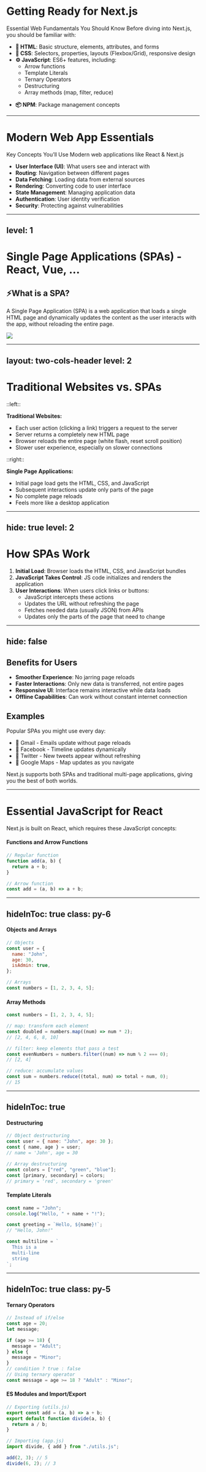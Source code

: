 <!-- # Getting Ready for Next.js -->
# Getting Ready for Next.js

Essential Web Fundamentals You Should Know Before diving into Next.js, you should be familiar with:

- **🧾 HTML**: Basic structure, elements, attributes, and forms
- **🎨 CSS**: Selectors, properties, layouts (Flexbox/Grid), responsive design
- **⚙️ JavaScript**: ES6+ features, including:
  - Arrow functions
  - Template Literals
  - Ternary Operators
  - Destructuring
  <!-- - Spread/rest operators -->
  <!-- - Promises and async/await -->
  - Array methods (map, filter, reduce)

[//]: # "- **Git**: Basic version control concepts"
[//]: # "- **Command Line**: Basic terminal/command prompt usage"

- **📦 NPM**: Package management concepts

<!--
ก่อนที่จะไปทำความรู้จักกับ NextJS 
 NPM/YARN เครื่องมือที่ช่วยให้เราติดตั้งและจัดการเครื่องมืออื่นๆ ที่จำเป็นต่อการสร้างเว็บด้วย Next.js ได้ง่ายและรวดเร็ว
 เปรียบง่ายๆ ===>เหมือน "App Store" สำหรับนักพัฒนา

ถ้าเราจะสร้างเว็บ เราต้องติดตั้งเครื่องมือ/ตัวช่วย เช่น Next.js → ให้ช่วยโหลดมาให้
-->

---

# Modern Web App Essentials

Key Concepts You’ll Use Modern web applications like React & Next.js

- **User Interface (UI)**: What users see and interact with
- **Routing**: Navigation between different pages
- **Data Fetching**: Loading data from external sources
- **Rendering**: Converting code to user interface
- **State Management**: Managing application data
- **Authentication**: User identity verification
- **Security**: Protecting against vulnerabilities

<!--
- คือการดึงข้อมูลจากแหล่งอื่น เช่น API หรือฐานข้อมูล เพื่อแสดงข้อมูลแบบเรียลไทม์หรืออัปเดตให้ผู้ใช้เห็น
- State คือข้อมูลภายในแอป เช่น สถานะของปุ่มหรือรายการในรถเข็น เราต้องจัดการ state ให้ดีเพื่อให้แอปทำงานลื่นไหล
- Authentication คือการยืนยันตัวตนของผู้ใช้ เช่น การล็อกอิน เพื่อให้รู้ว่าใครกำลังใช้งานระบบอยู่
- การป้องกันการโจมตีและดูแลข้อมูลไม่ให้รั่วไหล
ทั้งหมดนี้คือสิ่งที่เราจะใช้ในการสร้างเว็บแอปที่ทันสมัย มีคุณภาพ
-->

---
level: 1
---

# Single Page Applications (SPAs) - React, Vue, ...

## ⚡What is a SPA?

A Single Page Application (SPA) is a web application that loads a single HTML page and dynamically updates the content as the user interacts with the app, without reloading the entire page.

<img src="/assets/single-page-app.webp" class="mt-5 w-[75%] mx-auto" />

<!--
เวลาเราเข้าเว็บไซต์ทั่วไปแบบดั่งเดิม เราคลิกลิงก์แต่ละครั้ง หน้าเว็บจะโหลดใหม่ทั้งหน้า — เหมือนเรากำลังเปลี่ยนหน้าหนังสือจริง ๆ
แต่ใน Single Page Application หรือ SPA เมื่อเราคลิกเปลี่ยนหน้า ระบบจะไม่โหลดหน้าเว็บใหม่ทั้งหมด แต่จะโหลดเฉพาะข้อมูลที่เปลี่ยนผ่าน JavaScript
-->

---
layout: two-cols-header
level: 2
---

# Traditional Websites vs. SPAs

::left::

**Traditional Websites:**

- Each user action (clicking a link) triggers a request to the server
- Server returns a completely new HTML page
- Browser reloads the entire page (white flash, reset scroll position)
- Slower user experience, especially on slower connections

::right::

**Single Page Applications:**

- Initial page load gets the HTML, CSS, and JavaScript
- Subsequent interactions update only parts of the page
- No complete page reloads
- Feels more like a desktop application

[//]: # "::bottom::"
[//]: #
[//]: # "Next.js supports both SPAs and traditional multi-page applications."

<!--
เมื่อผู้ใช้โต้ตอบกับเว็บ เช่น คลิกปุ่มหรือกรอกแบบฟอร์ม ตัวเว็บจะอัปเดตแค่ส่วนที่เปลี่ยน ไม่โหลดทั้งหน้าใหม่
ตัวอย่าง: กด "เพิ่มสินค้าในรถเข็น" แล้วเห็นยอดรวมเปลี่ยนทันที โดยที่หน้าอื่นไม่หาย

เว็บแอปสมัยใหม่ทำงานลื่นไหลและตอบสนองเร็ว คล้ายแอปที่เราใช้บนคอม
ตัวอย่าง: ใช้ Gmail หรือ Google Docs เราพิมพ์หรือคลิกแล้วทุกอย่างเปลี่ยนทันที ไม่ต้องรีเฟรชหน้า
-->

---
hide: true
level: 2
---

# How SPAs Work

1. **Initial Load**: Browser loads the HTML, CSS, and JavaScript bundles
2. **JavaScript Takes Control**: JS code initializes and renders the application
3. **User Interactions**: When users click links or buttons:
   - JavaScript intercepts these actions
   - Updates the URL without refreshing the page
   - Fetches needed data (usually JSON) from APIs
   - Updates only the parts of the page that need to change

---
hide: false
---

## Benefits for Users

- **Smoother Experience**: No jarring page reloads
- **Faster Interactions**: Only new data is transferred, not entire pages
- **Responsive UI**: Interface remains interactive while data loads
- **Offline Capabilities**: Can work without constant internet connection

## Examples

Popular SPAs you might use every day:

- 📧 Gmail - Emails update without page reloads
- 👥 Facebook - Timeline updates dynamically
- 🔁 Twitter - New tweets appear without refreshing
- 🧭 Google Maps - Map updates as you navigate

Next.js supports both SPAs and traditional multi-page applications, giving you the best of both worlds.

<!--
!------------- BREAK -------------!

- ไม่ต้องโหลดหน้าซ้ำให้สะดุด
- เว็บตอบสนองเร็วขึ้น เพราะส่งแค่ข้อมูลที่เปลี่ยน
- ระหว่างโหลดข้อมูล หน้าเว็บยังใช้งานได้ ไม่ค้างหรือหยุดตอบสนอง ตัวอย่าง: เวลาโพสต์คอมเมนต์ แอปอาจขึ้น “กำลังส่ง...” แต่เรายังเลื่อนดูโพสต์อื่นได้
- บางเว็บสามารถทำงานต่อได้แม้ไม่มีอินเทอร์เน็ต เช่น บันทึกข้อมูลไว้แล้วส่งเมื่อออนไลน์อีกครั้ง
ตัวอย่าง: แอปจดโน้ตอย่าง Notion หรือ Google Keep สามารถเขียนโน้ตแบบออฟไลน์ แล้วซิงก์ทีหลัง

insert more images Ex. App
-->

---

# Essential JavaScript for React

Next.js is built on React, which requires these JavaScript concepts:

#### Functions and Arrow Functions

```javascript
// Regular function
function add(a, b) {
  return a + b;
}

// Arrow function
const add = (a, b) => a + b;
```
<!-- Function คือ "ชุดคำสั่ง" ที่เอาไว้ทำงานบางอย่าง เช่น คำนวณเลข, หรือจัดการข้อมูล
เหมือน สูตรสำเร็จ ที่เราเขียนไว้ แล้วเรียกใช้เมื่อไหร่ก็ได้ -->
---
hideInToc: true
class: py-6
---

#### Objects and Arrays

```javascript
// Objects
const user = {
  name: "John",
  age: 30,
  isAdmin: true,
};

// Arrays
const numbers = [1, 2, 3, 4, 5];
```

#### Array Methods

```javascript
const numbers = [1, 2, 3, 4, 5];

// map: transform each element
const doubled = numbers.map((num) => num * 2);
// [2, 4, 6, 8, 10]

// filter: keep elements that pass a test
const evenNumbers = numbers.filter((num) => num % 2 === 0);
// [2, 4]

// reduce: accumulate values
const sum = numbers.reduce((total, num) => total + num, 0);
// 15
```

<!--
Object คือ กล่องที่เก็บข้อมูลหลายอย่าง ในรูปแบบ (key - value)
ในที่นี้เหมือนแฟ้มข้อมูลของคนหนึ่งคน
.map(): เปลี่ยนค่าทุกตัวใน array 
จะได้จำนวนผลลัพธ์เท่าเดิม =>	Array ใหม่
.filter(): คัดเฉพาะตัวที่ "ผ่านเงื่อนไข" => Array ใหม่ที่สั้นลง
.reduce(): “รวมค่าทุกตัวใน array ให้เหลือแค่ค่าเดียว”
-->

---
hideInToc: true
---

#### Destructuring

```javascript
// Object destructuring
const user = { name: "John", age: 30 };
const { name, age } = user;
// name = 'John', age = 30

// Array destructuring
const colors = ["red", "green", "blue"];
const [primary, secondary] = colors;
// primary = 'red', secondary = 'green'
```

#### Template Literals

```javascript
const name = "John";
console.log("Hello, " + name + "!");

const greeting = `Hello, ${name}!`;
// "Hello, John!"

const multiline = `
  This is a
  multi-line
  string
`;
```

<!--
Destructuring คือวิธี “แยกค่าจาก Object หรือ Array แล้วเก็บไว้ในตัวแปรได้ง่ายขึ้น”

“ปกติเวลาที่เราต้องการเชื่อมข้อความกับตัวแปรใน JavaScript แบบง่ายๆ เรามักจะใช้ + ในการต่อข้อความ เช่น…”

“Template Literals ทำให้เราเขียนข้อความที่มีตัวแปรแทรกอยู่ โดยใช้เครื่องหมาย backtick ` แทน double quote และใช้ ${} เพื่อใส่ตัวแปรข้างในได้เลย”
-->

---
hideInToc: true
class: py-5
---

#### Ternary Operators

```javascript
// Instead of if/else
const age = 20;
let message;

if (age >= 18) {
  message = "Adult";
} else {
  message = "Minor";
}
// condition ? true : false
// Using ternary operator
const message = age >= 18 ? "Adult" : "Minor";
```

#### ES Modules and Import/Export

```javascript
// Exporting (utils.js)
export const add = (a, b) => a + b;
export default function divide(a, b) {
  return a / b;
}

// Importing (app.js)
import divide, { add } from "./utils.js";

add(2, 3); // 5
divide(6, 2); // 3
```

<!--
Ternary Operator เป็นวิธีเขียนเงื่อนไขแบบสั้น แทนการใช้ if-else แบบยาว
มันเหมาะกับกรณีที่เราต้องการเช็คบางอย่าง แล้วแสดงผลลัพธ์แบบสองทาง เช่น ‘ถ้าใช่ ให้แสดง A ถ้าไม่ใช่ ให้แสดง B
-->
